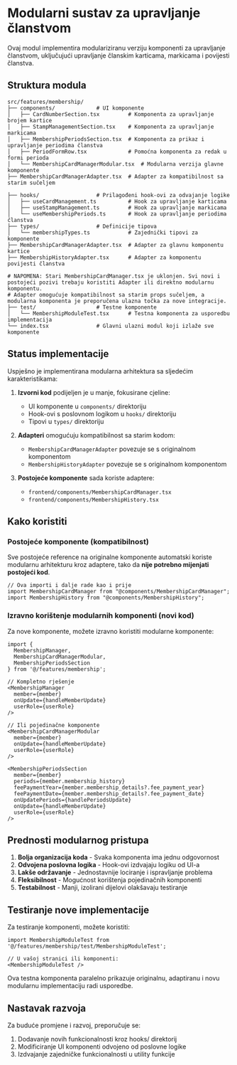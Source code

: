 # Modularni sustav za upravljanje članstvom

Ovaj modul implementira modulariziranu verziju komponenti za upravljanje članstvom, uključujući upravljanje članskim karticama, markicama i povijesti članstva.

## Struktura modula

```
src/features/membership/
├── components/             # UI komponente
│   ├── CardNumberSection.tsx         # Komponenta za upravljanje brojem kartice
│   ├── StampManagementSection.tsx    # Komponenta za upravljanje markicama
│   ├── MembershipPeriodsSection.tsx  # Komponenta za prikaz i upravljanje periodima članstva
│   ├── PeriodFormRow.tsx             # Pomoćna komponenta za redak u formi perioda
│   └── MembershipCardManagerModular.tsx  # Modularna verzija glavne komponente
├── MembershipCardManagerAdapter.tsx  # Adapter za kompatibilnost sa starim sučeljem

├── hooks/                  # Prilagođeni hook-ovi za odvajanje logike
│   ├── useCardManagement.ts          # Hook za upravljanje karticama 
│   ├── useStampManagement.ts         # Hook za upravljanje markicama
│   └── useMembershipPeriods.ts       # Hook za upravljanje periodima članstva
├── types/                  # Definicije tipova
│   └── membershipTypes.ts            # Zajednički tipovi za komponente
├── MembershipCardManagerAdapter.tsx  # Adapter za glavnu komponentu kartice
├── MembershipHistoryAdapter.tsx      # Adapter za komponentu povijesti članstva

# NAPOMENA: Stari MembershipCardManager.tsx je uklonjen. Svi novi i postojeći pozivi trebaju koristiti Adapter ili direktno modularnu komponentu.
# Adapter omogućuje kompatibilnost sa starim props sučeljem, a modularna komponenta je preporučena ulazna točka za nove integracije.
├── test/                   # Testne komponente
│   └── MembershipModuleTest.tsx      # Testna komponenta za usporedbu implementacija
└── index.tsx               # Glavni ulazni modul koji izlaže sve komponente
```

## Status implementacije

Uspješno je implementirana modularna arhitektura sa sljedećim karakteristikama:

1. **Izvorni kod** podijeljen je u manje, fokusirane cjeline:
   - UI komponente u `components/` direktoriju
   - Hook-ovi s poslovnom logikom u `hooks/` direktoriju
   - Tipovi u `types/` direktoriju

2. **Adapteri** omogućuju kompatibilnost sa starim kodom:
   - `MembershipCardManagerAdapter` povezuje se s originalnom komponentom
   - `MembershipHistoryAdapter` povezuje se s originalnom komponentom

3. **Postojeće komponente** sada koriste adaptere:
   - `frontend/components/MembershipCardManager.tsx`
   - `frontend/components/MembershipHistory.tsx`

## Kako koristiti

### Postojeće komponente (kompatibilnost)

Sve postojeće reference na originalne komponente automatski koriste modularnu arhitekturu kroz adaptere, tako da **nije potrebno mijenjati postojeći kod**.

```tsx
// Ova importi i dalje rade kao i prije
import MembershipCardManager from "@components/MembershipCardManager";
import MembershipHistory from "@components/MembershipHistory";
```

### Izravno korištenje modularnih komponenti (novi kod)

Za nove komponente, možete izravno koristiti modularne komponente:

```tsx
import { 
  MembershipManager, 
  MembershipCardManagerModular,
  MembershipPeriodsSection 
} from '@/features/membership';

// Kompletno rješenje
<MembershipManager
  member={member}
  onUpdate={handleMemberUpdate}
  userRole={userRole}
/>

// Ili pojedinačne komponente
<MembershipCardManagerModular
  member={member}
  onUpdate={handleMemberUpdate}
  userRole={userRole}
/>

<MembershipPeriodsSection
  member={member}
  periods={member.membership_history}
  feePaymentYear={member.membership_details?.fee_payment_year}
  feePaymentDate={member.membership_details?.fee_payment_date}
  onUpdatePeriods={handlePeriodsUpdate}
  onUpdate={handleMemberUpdate}
  userRole={userRole}
/>
```

## Prednosti modularnog pristupa

1. **Bolja organizacija koda** - Svaka komponenta ima jednu odgovornost
2. **Odvojena poslovna logika** - Hook-ovi izdvajaju logiku od UI-a
3. **Lakše održavanje** - Jednostavnije lociranje i ispravljanje problema
4. **Fleksibilnost** - Mogućnost korištenja pojedinačnih komponenti
5. **Testabilnost** - Manji, izolirani dijelovi olakšavaju testiranje

## Testiranje nove implementacije

Za testiranje komponenti, možete koristiti:

```tsx
import MembershipModuleTest from '@/features/membership/test/MembershipModuleTest';

// U vašoj stranici ili komponenti:
<MembershipModuleTest />
```

Ova testna komponenta paralelno prikazuje originalnu, adaptiranu i novu modularnu implementaciju radi usporedbe.

## Nastavak razvoja

Za buduće promjene i razvoj, preporučuje se:

1. Dodavanje novih funkcionalnosti kroz hooks/ direktorij
2. Modificiranje UI komponenti odvojeno od poslovne logike
3. Izdvajanje zajedničke funkcionalnosti u utility funkcije
